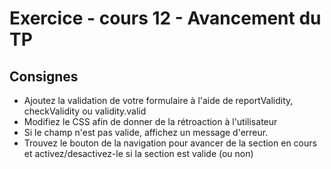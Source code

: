 # Exercice - cours 12 - Avancement du TP

## Consignes

- Ajoutez la validation de votre formulaire à l'aide de reportValidity, checkValidity ou validity.valid
- Modifiez le CSS afin de donner de la rétroaction à l'utilisateur
- Si le champ n'est pas valide, affichez un message d'erreur.
- Trouvez le bouton de la navigation pour avancer de la section en cours et activez/desactivez-le si la section est valide (ou non)
